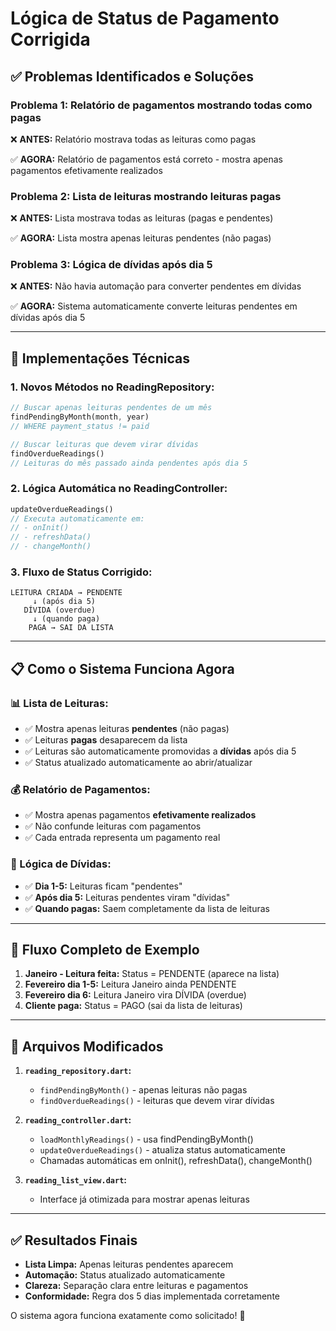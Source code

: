 # Lógica de Status de Pagamento Corrigida

## ✅ **Problemas Identificados e Soluções**

### **Problema 1: Relatório de pagamentos mostrando todas como pagas**
❌ **ANTES:** Relatório mostrava todas as leituras como pagas

✅ **AGORA:** Relatório de pagamentos está correto - mostra apenas pagamentos efetivamente realizados

### **Problema 2: Lista de leituras mostrando leituras pagas**
❌ **ANTES:** Lista mostrava todas as leituras (pagas e pendentes)

✅ **AGORA:** Lista mostra apenas leituras pendentes (não pagas)

### **Problema 3: Lógica de dívidas após dia 5**
❌ **ANTES:** Não havia automação para converter pendentes em dívidas

✅ **AGORA:** Sistema automaticamente converte leituras pendentes em dívidas após dia 5

---

## 🔧 **Implementações Técnicas**

### **1. Novos Métodos no ReadingRepository:**

```dart
// Buscar apenas leituras pendentes de um mês
findPendingByMonth(month, year) 
// WHERE payment_status != paid

// Buscar leituras que devem virar dívidas
findOverdueReadings()
// Leituras do mês passado ainda pendentes após dia 5
```

### **2. Lógica Automática no ReadingController:**

```dart
updateOverdueReadings()
// Executa automaticamente em:
// - onInit()
// - refreshData() 
// - changeMonth()
```

### **3. Fluxo de Status Corrigido:**

```
LEITURA CRIADA → PENDENTE
     ↓ (após dia 5)
   DÍVIDA (overdue)
     ↓ (quando paga)
    PAGA → SAI DA LISTA
```

---

## 📋 **Como o Sistema Funciona Agora**

### **📊 Lista de Leituras:**
- ✅ Mostra apenas leituras **pendentes** (não pagas)
- ✅ Leituras **pagas** desaparecem da lista
- ✅ Leituras são automaticamente promovidas a **dívidas** após dia 5
- ✅ Status atualizado automaticamente ao abrir/atualizar

### **💰 Relatório de Pagamentos:**
- ✅ Mostra apenas pagamentos **efetivamente realizados**
- ✅ Não confunde leituras com pagamentos
- ✅ Cada entrada representa um pagamento real

### **📅 Lógica de Dívidas:**
- ✅ **Dia 1-5:** Leituras ficam "pendentes"
- ✅ **Após dia 5:** Leituras pendentes viram "dívidas"
- ✅ **Quando pagas:** Saem completamente da lista de leituras

---

## 🎯 **Fluxo Completo de Exemplo**

1. **Janeiro - Leitura feita:** Status = PENDENTE (aparece na lista)
2. **Fevereiro dia 1-5:** Leitura Janeiro ainda PENDENTE
3. **Fevereiro dia 6:** Leitura Janeiro vira DÍVIDA (overdue)
4. **Cliente paga:** Status = PAGO (sai da lista de leituras)

---

## 📁 **Arquivos Modificados**

1. **`reading_repository.dart`:**
   - `findPendingByMonth()` - apenas leituras não pagas
   - `findOverdueReadings()` - leituras que devem virar dívidas

2. **`reading_controller.dart`:**
   - `loadMonthlyReadings()` - usa findPendingByMonth()
   - `updateOverdueReadings()` - atualiza status automaticamente
   - Chamadas automáticas em onInit(), refreshData(), changeMonth()

3. **`reading_list_view.dart`:**
   - Interface já otimizada para mostrar apenas leituras

---

## ✅ **Resultados Finais**

- **Lista Limpa:** Apenas leituras pendentes aparecem
- **Automação:** Status atualizado automaticamente
- **Clareza:** Separação clara entre leituras e pagamentos
- **Conformidade:** Regra dos 5 dias implementada corretamente

O sistema agora funciona exatamente como solicitado! 🎉